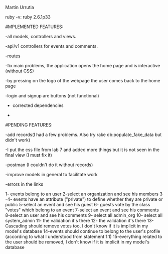 Martín Urrutia

ruby -v: ruby 2.6.1p33

#MPLEMENTED FEATURES:

-all models, controllers and views.

-api/v1 controllers for events and comments.

-routes

-fix main problems, the application opens the home page and is interactive (without CSS)

-by pressing on the logo of the webpage  the user comes back to the home page

-login and signup are buttons (not functional)

- corrected dependencies

-

#PENDING FEATURES:

-add records(I had a few problems. Also try rake db:populate_fake_data but didn't work)

-I put the css file from lab 7 and added more things but it is not seen in the final view (I must fix it)

-postman (I couldn't do it without records)

-improve models in general to facilitate work

-errors in the links



1- events belong to an user 
2-select an organization and see his members
3 -4- events have an attribute ("private") to define whether they are private or public
5-select an event and see his guest
6- guests vote by the class "votes" which belong to an event
7-select an event and see his comments
8-select an user and see his comments
9- select all admin_org
10- select all system_admin
11- the validation it's there
12- the validation it's there
13- Cascading should remove votes too, I don't know if it is implicit in my model's database
14-events should continue to belong to the user's profile (according to what I understood from statement 1.1)
15-everything related to the user should be removed, I don't know if it is implicit in my model's database
